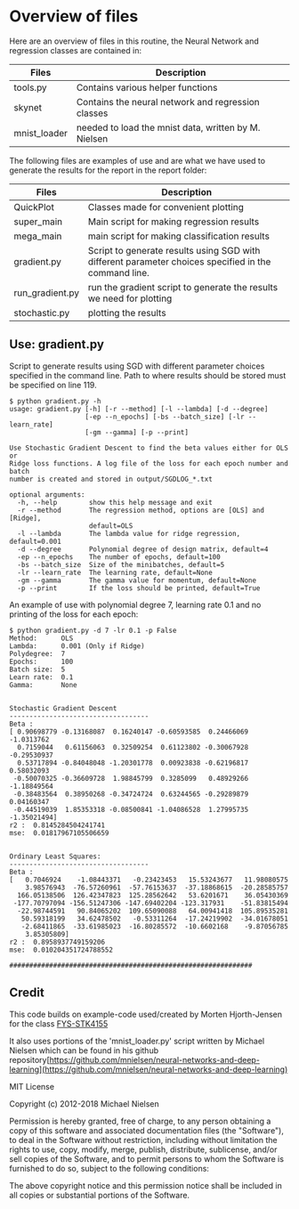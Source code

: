 # Overview of files
Here are an overview of files in this routine, the Neural Network and regression classes are contained in:

| Files | Description |
| ------ | ------ |
| tools.py | Contains various helper functions|
| skynet | Contains the neural network and regression classes |
| mnist_loader | needed to load the mnist data, written by M. Nielsen |

The following files are examples of use and are what we have used to generate the results for the report in the report folder:

| Files | Description |
| ------ | ------ |
| QuickPlot  | Classes made for convenient plotting |
| super_main | Main script for making regression results |
| mega_main | main script for making classification results |
| gradient.py | Script to generate results using SGD with different parameter choices specified in the command line.|
| run_gradient.py | run the gradient script to generate the results we need for plotting |
| stochastic.py | plotting the results |

## Use: gradient.py
Script to generate results using SGD with different parameter choices specified in the command line. Path to where results should be stored must be specified on line 119.

```
$ python gradient.py -h
usage: gradient.py [-h] [-r --method] [-l --lambda] [-d --degree]
                   [-ep --n_epochs] [-bs --batch_size] [-lr --learn_rate]
                   [-gm --gamma] [-p --print]

Use Stochastic Gradient Descent to find the beta values either for OLS or
Ridge loss functions. A log file of the loss for each epoch number and batch
number is created and stored in output/SGDLOG_*.txt

optional arguments:
  -h, --help        show this help message and exit
  -r --method       The regression method, options are [OLS] and [Ridge],
                    default=OLS
  -l --lambda       The lambda value for ridge regression, default=0.001
  -d --degree       Polynomial degree of design matrix, default=4
  -ep --n_epochs    The number of epochs, default=100
  -bs --batch_size  Size of the minibatches, default=5
  -lr --learn_rate  The learning rate, default=None
  -gm --gamma       The gamma value for momentum, default=None
  -p --print        If the loss should be printed, default=True
```
An example of use with polynomial degree 7, learning rate 0.1 and no printing of the loss for each epoch:

```
$ python gradient.py -d 7 -lr 0.1 -p False
Method:      OLS
Lambda:      0.001 (Only if Ridge)
Polydegree:  7
Epochs:      100
Batch size:  5
Learn rate:  0.1
Gamma:       None


Stochastic Gradient Descent
-----------------------------------
Beta :
[ 0.90698779 -0.13168087  0.16240147 -0.60593585  0.24466069 -1.0313762
  0.7159044   0.61156063  0.32509254  0.61123802 -0.30067928 -0.29530937
  0.53717894 -0.84048048 -1.20301778  0.00923838 -0.62196817  0.58032093
 -0.50070325 -0.36609728  1.98845799  0.3285099   0.48929266 -1.18849564
 -0.38483564  0.38950268 -0.34724724  0.63244565 -0.29289879  0.04160347
 -0.44519039  1.85353318 -0.08500841 -1.04086528  1.27995735 -1.35021494]
r2 :  0.8145284504241741
mse:  0.01817967105506659


Ordinary Least Squares:
-----------------------------------
Beta :
[   0.7046924    -1.08443371   -0.23423453   15.53243677   11.98080575
    3.98576943  -76.57260961  -57.76153637  -37.18868615  -20.28585757
  166.05138506  126.42347823  125.28562642   53.6201671    36.05430369
 -177.70797094 -156.51247306 -147.69402204 -123.317931    -51.83815494
  -22.98744591   90.84065202  109.65090088   64.00941418  105.89535281
   50.59318199   34.62478502   -0.53311264  -17.24219902  -34.01678051
   -2.68411865  -33.61985023  -16.80285572  -10.6602168    -9.87056785
    3.85305809]
r2 :  0.8958937749159206
mse:  0.010204351724788552

#############################################################

```

## Credit
This code builds on example-code used/created by Morten Hjorth-Jensen for the class [FYS-STK4155](https://github.com/CompPhysics/MachineLearning/)


It also uses portions of the 'mnist_loader.py' script written by Michael Nielsen which can be found in his github repository[https://github.com/mnielsen/neural-networks-and-deep-learning](https://github.com/mnielsen/neural-networks-and-deep-learning)

MIT License

Copyright (c) 2012-2018 Michael Nielsen

Permission is hereby granted, free of charge, to any person obtaining a copy of this software and associated documentation files (the "Software"), to deal in the Software without restriction, including without limitation the rights to use, copy, modify, merge, publish, distribute, sublicense, and/or sell copies of the Software, and to permit persons to whom the Software is furnished to do so, subject to the following conditions:

The above copyright notice and this permission notice shall be included in all copies or substantial portions of the Software.
